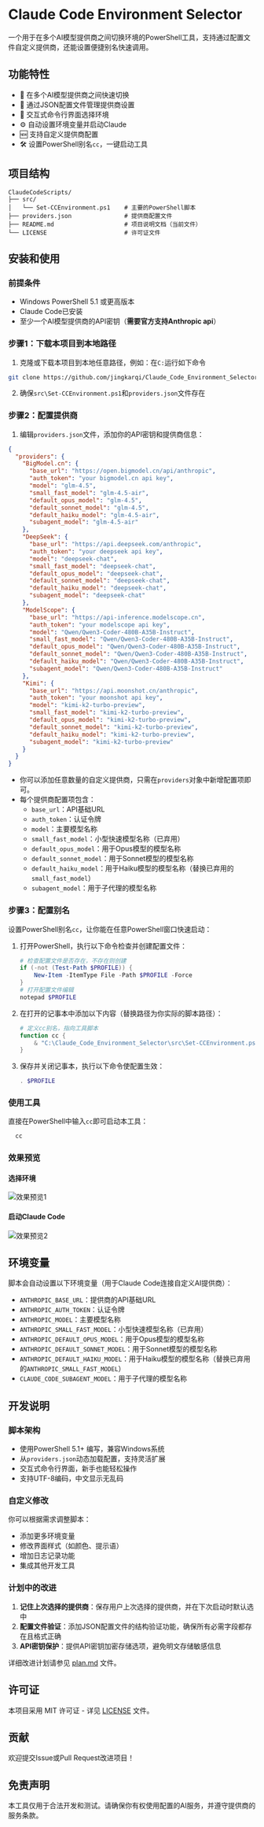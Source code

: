 # Claude Code Environment Selector

一个用于在多个AI模型提供商之间切换环境的PowerShell工具，支持通过配置文件自定义提供商，还能设置便捷别名快速调用。

## 功能特性
- 🔀 在多个AI模型提供商之间快速切换
- 📝 通过JSON配置文件管理提供商设置
- 🎯 交互式命令行界面选择环境
- ⚙️ 自动设置环境变量并启动Claude
- 🆕 支持自定义提供商配置
- 🛠️ 设置PowerShell别名`cc`，一键启动工具

## 项目结构
```
ClaudeCodeScripts/
├── src/
│   └── Set-CCEnvironment.ps1    # 主要的PowerShell脚本
├── providers.json               # 提供商配置文件
├── README.md                    # 项目说明文档（当前文件）
└── LICENSE                      # 许可证文件
```

## 安装和使用
### 前提条件
- Windows PowerShell 5.1 或更高版本
- Claude Code已安装
- 至少一个AI模型提供商的API密钥（**需要官方支持Anthropic api**）

### 步骤1：下载本项目到本地路径
1. 克隆或下载本项目到本地任意路径，例如：在`C:`运行如下命令
```bash
git clone https://github.com/jingkarqi/Claude_Code_Environment_Selector.git
```
2. 确保`src\Set-CCEnvironment.ps1`和`providers.json`文件存在

### 步骤2：配置提供商
1. 编辑`providers.json`文件，添加你的API密钥和提供商信息：
```json
{
  "providers": {
    "BigModel.cn": {
      "base_url": "https://open.bigmodel.cn/api/anthropic",
      "auth_token": "your bigmodel.cn api key",
      "model": "glm-4.5",
      "small_fast_model": "glm-4.5-air",
      "default_opus_model": "glm-4.5",
      "default_sonnet_model": "glm-4.5",
      "default_haiku_model": "glm-4.5-air",
      "subagent_model": "glm-4.5-air"
    },
    "DeepSeek": {
      "base_url": "https://api.deepseek.com/anthropic",
      "auth_token": "your deepseek api key",
      "model": "deepseek-chat",
      "small_fast_model": "deepseek-chat",
      "default_opus_model": "deepseek-chat",
      "default_sonnet_model": "deepseek-chat",
      "default_haiku_model": "deepseek-chat",
      "subagent_model": "deepseek-chat"
    },
    "ModelScope": {
      "base_url": "https://api-inference.modelscope.cn",
      "auth_token": "your modelscope api key",
      "model": "Qwen/Qwen3-Coder-480B-A35B-Instruct",
      "small_fast_model": "Qwen/Qwen3-Coder-480B-A35B-Instruct",
      "default_opus_model": "Qwen/Qwen3-Coder-480B-A35B-Instruct",
      "default_sonnet_model": "Qwen/Qwen3-Coder-480B-A35B-Instruct",
      "default_haiku_model": "Qwen/Qwen3-Coder-480B-A35B-Instruct",
      "subagent_model": "Qwen/Qwen3-Coder-480B-A35B-Instruct"
    },
    "Kimi": {
      "base_url": "https://api.moonshot.cn/anthropic",
      "auth_token": "your moonshot api key",
      "model": "kimi-k2-turbo-preview",
      "small_fast_model": "kimi-k2-turbo-preview",
      "default_opus_model": "kimi-k2-turbo-preview",
      "default_sonnet_model": "kimi-k2-turbo-preview",
      "default_haiku_model": "kimi-k2-turbo-preview",
      "subagent_model": "kimi-k2-turbo-preview"
    }
  }
}
```
- 你可以添加任意数量的自定义提供商，只需在`providers`对象中新增配置项即可。
- 每个提供商配置项包含：
  - `base_url`：API基础URL
  - `auth_token`：认证令牌
  - `model`：主要模型名称
  - `small_fast_model`：小型快速模型名称（已弃用）
  - `default_opus_model`：用于Opus模型的模型名称
  - `default_sonnet_model`：用于Sonnet模型的模型名称
  - `default_haiku_model`：用于Haiku模型的模型名称（替换已弃用的`small_fast_model`）
  - `subagent_model`：用于子代理的模型名称

### 步骤3：配置别名
设置PowerShell别名`cc`，让你能在任意PowerShell窗口快速启动：
1. 打开PowerShell，执行以下命令检查并创建配置文件：
   ```powershell
   # 检查配置文件是否存在，不存在则创建
   if (-not (Test-Path $PROFILE)) {
       New-Item -ItemType File -Path $PROFILE -Force
   }
   # 打开配置文件编辑
   notepad $PROFILE
   ```
2. 在打开的记事本中添加以下内容（替换路径为你实际的脚本路径）：
   ```powershell
   # 定义cc别名，指向工具脚本
   function cc {
       & "C:\Claude_Code_Environment_Selector\src\Set-CCEnvironment.ps1"
   }
   ```
3. 保存并关闭记事本，执行以下命令使配置生效：
   ```powershell
   . $PROFILE
   ```

### 使用工具
直接在PowerShell中输入`cc`即可启动本工具：
```powershell
  cc
```

### 效果预览

#### 选择环境
![效果预览1](doc/exp-1.png)

#### 启动Claude Code
![效果预览2](doc/exp-2.png)

## 环境变量
脚本会自动设置以下环境变量（用于Claude Code连接自定义AI提供商）：
- `ANTHROPIC_BASE_URL`：提供商的API基础URL
- `ANTHROPIC_AUTH_TOKEN`：认证令牌
- `ANTHROPIC_MODEL`：主要模型名称
- `ANTHROPIC_SMALL_FAST_MODEL`：小型快速模型名称（已弃用）
- `ANTHROPIC_DEFAULT_OPUS_MODEL`：用于Opus模型的模型名称
- `ANTHROPIC_DEFAULT_SONNET_MODEL`：用于Sonnet模型的模型名称
- `ANTHROPIC_DEFAULT_HAIKU_MODEL`：用于Haiku模型的模型名称（替换已弃用的`ANTHROPIC_SMALL_FAST_MODEL`）
- `CLAUDE_CODE_SUBAGENT_MODEL`：用于子代理的模型名称

## 开发说明
### 脚本架构
- 使用PowerShell 5.1+ 编写，兼容Windows系统
- 从`providers.json`动态加载配置，支持灵活扩展
- 交互式命令行界面，新手也能轻松操作
- 支持UTF-8编码，中文显示无乱码

### 自定义修改
你可以根据需求调整脚本：
- 添加更多环境变量
- 修改界面样式（如颜色、提示语）
- 增加日志记录功能
- 集成其他开发工具

### 计划中的改进
1. **记住上次选择的提供商**：保存用户上次选择的提供商，并在下次启动时默认选中
2. **配置文件验证**：添加JSON配置文件的结构验证功能，确保所有必需字段都存在且格式正确
3. **API密钥保护**：提供API密钥加密存储选项，避免明文存储敏感信息

详细改进计划请参见 [plan.md](plan.md) 文件。

## 许可证
本项目采用 MIT 许可证 - 详见 [LICENSE](LICENSE) 文件。

## 贡献
欢迎提交Issue或Pull Request改进项目！

## 免责声明
本工具仅用于合法开发和测试。请确保你有权使用配置的AI服务，并遵守提供商的服务条款。